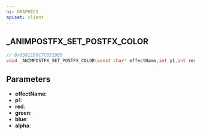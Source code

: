 ```yaml
---
ns: GRAPHICS
apiset: client
---
```

## _ANIMPOSTFX_SET_POSTFX_COLOR

```c
// 0x63011D0C7C6519E0
void _ANIMPOSTFX_SET_POSTFX_COLOR(const char* effectName,int p1,int red,int green,int blue,int alpha);
```


## Parameters
* **effectName**:
* **p1**:
* **red**:
* **green**:
* **blue**:
* **alpha**:



